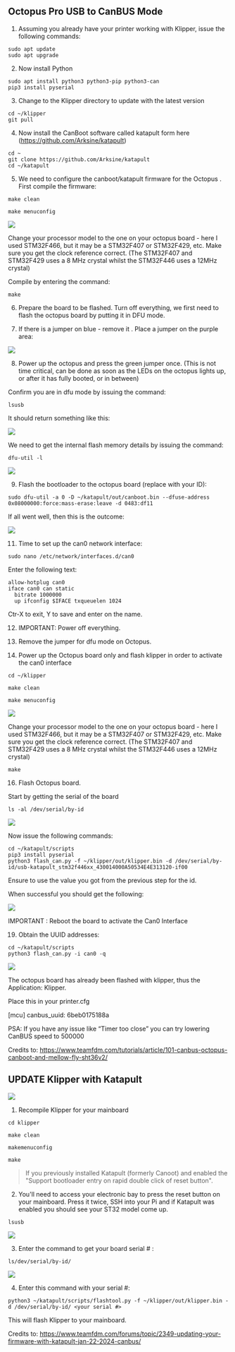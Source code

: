 ## Octopus Pro USB to CanBUS Mode

1. Assuming you already have your printer working with Klipper, issue the following commands:

```
sudo apt update
sudo apt upgrade
```

2. Now install Python

```
sudo apt install python3 python3-pip python3-can
pip3 install pyserial
```

3. Change to the Klipper directory to update with the latest version

```
cd ~/klipper
git pull
```

4. Now install the CanBoot software called katapult form here (https://github.com/Arksine/katapult) 

```
cd ~
git clone https://github.com/Arksine/katapult
cd ~/katapult
```

5. We need to configure the canboot/katapult firmware for the Octopus . First compile the firmware: 

```
make clean
```
```
make menuconfig
```

![](https://github.com/emebecnc/Guides/blob/main/Octopus%20Pro%20USB%20to%20CanBUS%20Mode/media/1.png?raw=true)

Change your processor model to the one on your octopus board - here I used STM32F466, but it may be a STM32F407 or STM32F429, etc. Make sure you get the clock reference correct. (The STM32F407 and STM32F429 uses a 8 MHz crystal whilst the STM32F446 uses a 12MHz crystal) 

Compile by entering the command: 

```
make
```

6. Prepare the board to be flashed. Turn off everything, we first need to flash the octopus board by putting it in DFU mode.

7. If there is a jumper on  blue - remove it . Place a jumper on the purple area: 

![](https://github.com/emebecnc/Guides/blob/main/Octopus%20Pro%20USB%20to%20CanBUS%20Mode/media/2.png?raw=true)

8. Power up the octopus and press the green jumper once. (This is not time critical, can be done as soon as the LEDs on the octopus lights up, or after it has fully booted, or in between) 

Confirm you are in dfu mode by issuing the command: 

```
lsusb
```

It should return something like this: 

![](https://github.com/emebecnc/Guides/blob/main/Octopus%20Pro%20USB%20to%20CanBUS%20Mode/media/3.png?raw=true)

We need to get the internal flash memory details by issuing the command: 

```
dfu-util -l
```

![](https://github.com/emebecnc/Guides/blob/main/Octopus%20Pro%20USB%20to%20CanBUS%20Mode/media/4.png?raw=true)

9. Flash the bootloader to the octopus board (replace with your ID): 

```
sudo dfu-util -a 0 -D ~/katapult/out/canboot.bin --dfuse-address 0x08000000:force:mass-erase:leave -d 0483:df11
```

If all went well, then this is the outcome: 

![](https://github.com/emebecnc/Guides/blob/main/Octopus%20Pro%20USB%20to%20CanBUS%20Mode/media/5.png?raw=true)

11. Time to set up the can0 network interface: 

```
sudo nano /etc/network/interfaces.d/can0
```

Enter the following text: 

```
allow-hotplug can0
iface can0 can static
  bitrate 1000000
  up ifconfig $IFACE txqueuelen 1024
  ```
  
Ctr-X to exit, Y to save and enter on the name. 

12. IMPORTANT: Power off everything. 

13. Remove the jumper for dfu mode on Octopus. 

14. Power up the Octopus board only and flash klipper in order to activate the can0 interface 

```
cd ~/klipper
```
```
make clean
```
```
make menuconfig
```

![](https://github.com/emebecnc/Guides/blob/main/Octopus%20Pro%20USB%20to%20CanBUS%20Mode/media/6.png?raw=true)

Change your processor model to the one on your octopus board - here I used STM32F466, but it may be a STM32F407 or STM32F429, etc. Make sure you get the clock reference correct. (The STM32F407 and STM32F429 uses a 8 MHz crystal whilst the STM32F446 uses a 12MHz crystal) 

```
make
```

16. Flash Octopus board. 

Start by getting the serial of the board 

```
ls -al /dev/serial/by-id
```

![](https://github.com/emebecnc/Guides/blob/main/Octopus%20Pro%20USB%20to%20CanBUS%20Mode/media/7.png?raw=true)

Now issue the following commands: 

```
cd ~/katapult/scripts
pip3 install pyserial
python3 flash_can.py -f ~/klipper/out/klipper.bin -d /dev/serial/by-id/usb-katapult_stm32f446xx_430014000A50534E4E313120-if00
```

Ensure to use the value you got from the previous step for the id. 

When successful you should get the following: 

![](https://github.com/emebecnc/Guides/blob/main/Octopus%20Pro%20USB%20to%20CanBUS%20Mode/media/8.png?raw=true)

IMPORTANT : Reboot the board to activate the Can0 Interface

19. Obtain the UUID addresses: 

```
cd ~/katapult/scripts
python3 flash_can.py -i can0 -q
```

![](https://github.com/emebecnc/Guides/blob/main/Octopus%20Pro%20USB%20to%20CanBUS%20Mode/media/9.png?raw=true)

The octopus board has already been flashed with klipper, thus the Application: Klipper. 

Place this in your printer.cfg

[mcu]
canbus_uuid: 6beb0175188a

PSA: If you have any issue like “Timer too close” you can try lowering CanBUS speed to 500000

Credits to:
https://www.teamfdm.com/tutorials/article/101-canbus-octopus-canboot-and-mellow-fly-sht36v2/

## UPDATE Klipper with Katapult

![](https://github.com/emebecnc/Guides/blob/main/Octopus%20Pro%20USB%20to%20CanBUS%20Mode/media/10.png?raw=true)

1. Recompile Klipper for your mainboard 

```
cd klipper
```
```
make clean
```
```
makemenuconfig
```
```
make
```
>If you previously installed Katapult (formerly Canoot) and enabled the "Support bootloader entry on rapid double click of reset button". 

2. You'll need to access your electronic bay to press the reset button on your mainboard. Press it twice, SSH into your Pi and if Katapult was enabled you should see your ST32 model come up. 

```
lsusb
```

![](https://github.com/emebecnc/Guides/blob/main/Octopus%20Pro%20USB%20to%20CanBUS%20Mode/media/11.png?raw=true)

3. Enter the command to get your board serial # : 

```
ls/dev/serial/by-id/ 
```

![](https://github.com/emebecnc/Guides/blob/main/Octopus%20Pro%20USB%20to%20CanBUS%20Mode/media/12.png?raw=true)

4. Enter this command with your serial #: 

```
python3 ~/katapult/scripts/flashtool.py -f ~/klipper/out/klipper.bin -d /dev/serial/by-id/ <your serial #> 
```

This will flash Klipper to your mainboard. 

Credits to: https://www.teamfdm.com/forums/topic/2349-updating-your-firmware-with-katapult-jan-22-2024-canbus/
